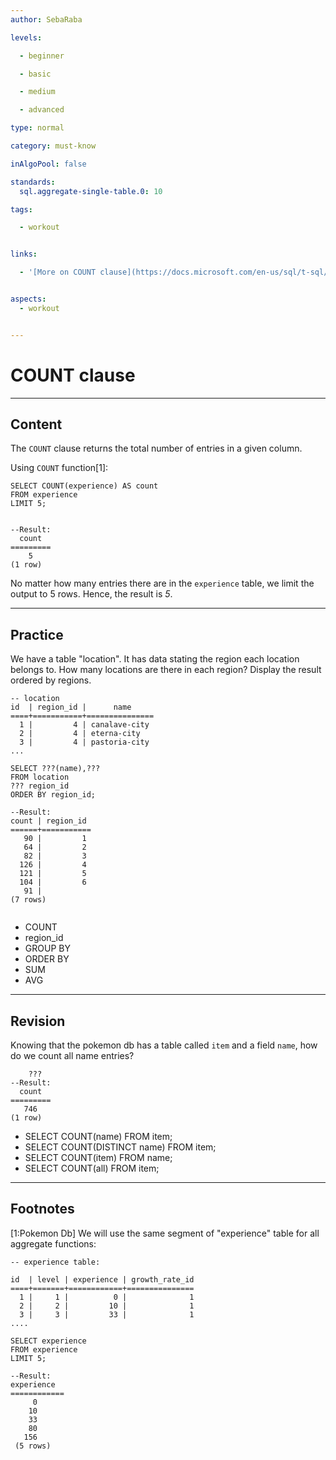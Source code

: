 ```yaml
---
author: SebaRaba

levels:

  - beginner

  - basic

  - medium

  - advanced

type: normal

category: must-know

inAlgoPool: false

standards:
  sql.aggregate-single-table.0: 10

tags:

  - workout


links:

  - '[More on COUNT clause](https://docs.microsoft.com/en-us/sql/t-sql/functions/aggregate-functions-transact-sql){documentation}'


aspects:
  - workout


---
```


# COUNT clause

---
## Content

The `COUNT` clause returns the total number of entries in a given column.

Using `COUNT` function[1]:

```
SELECT COUNT(experience) AS count
FROM experience
LIMIT 5;


--Result:
  count
=========
    5
(1 row)
```
No matter how many entries there are in the `experience` table, we limit the output to 5 rows. Hence, the result is *5*.

---
## Practice

We have a table "location". It has data stating the region each location belongs to. How many locations are there in each region? Display the result ordered by regions.
```
-- location
id  | region_id |      name           
====+===========+===============
  1 |         4 | canalave-city
  2 |         4 | eterna-city
  3 |         4 | pastoria-city
...

SELECT ???(name),???
FROM location
??? region_id
ORDER BY region_id;

--Result:
count | region_id
======+===========
   90 |         1
   64 |         2
   82 |         3
  126 |         4
  121 |         5
  104 |         6
   91 |          
(7 rows)


```


* COUNT
* region_id
* GROUP BY
* ORDER BY
* SUM
* AVG

---
## Revision

Knowing that the pokemon db has a table called `item` and a field `name`, how do we count all name entries?
```
    ???
--Result:
  count
=========
   746
(1 row)

```


* SELECT COUNT(name) FROM item;
* SELECT COUNT(DISTINCT name) FROM item;
* SELECT COUNT(item) FROM name;
* SELECT COUNT(all) FROM item;

---
## Footnotes
[1:Pokemon Db]
We will use the same segment of "experience" table for all aggregate functions:
```
-- experience table:

id  | level | experience | growth_rate_id
====+=======+============+===============
  1 |     1 |          0 |              1
  2 |     2 |         10 |              1
  3 |     3 |         33 |              1
....

SELECT experience
FROM experience
LIMIT 5;

--Result:
experience
============
     0
    10
    33
    80
   156
 (5 rows)

```
 
 
